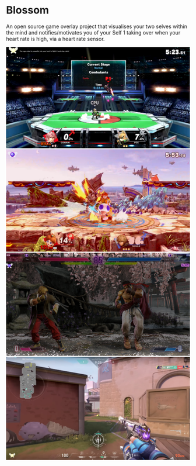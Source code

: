 # Blossom
 An open source game overlay project that visualises your two selves within the mind and notifies/motivates you of your Self 1 taking over when your heart rate is high, via a heart rate sensor.



![Smash Ultimate with Blossom Overlay](image-3.png)
![Blossom's Red Alert over Smash Ultimate ](image-2.png)
![Street Fighter 6 with Blossom Overlay](image.png)
![Valorant with Blossom Overlay](image-1.png)